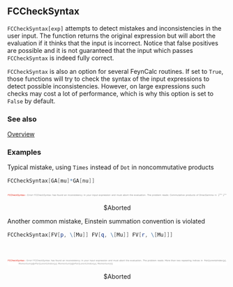## FCCheckSyntax

`FCCheckSyntax[exp]` attempts to detect mistakes and inconsistencies in the user input. The function returns the original expression but will abort the evaluation if it thinks that the input is incorrect. Notice that false positives are possible and it is not guaranteed that the input which passes `FCCheckSyntax` is indeed fully correct.

`FCCheckSyntax` is also an option for several FeynCalc routines. If set to `True`, those functions will try to check the syntax of the input expressions to detect possible inconsistencies. However, on large expressions such checks may cost a lot of performance, which is why this option is set to `False` by default.

### See also

[Overview](Extra/FeynCalc.md)

### Examples

Typical mistake, using `Times` instead of `Dot` in noncommutative products

```mathematica
FCCheckSyntax[GA[mu]*GA[nu]]
```

![10x7yb8v4z8tt](img/10x7yb8v4z8tt.svg)

$$\text{\$Aborted}$$

Another common mistake, Einstein summation convention is violated

```mathematica
FCCheckSyntax[FV[p, \[Mu]] FV[q, \[Mu]] FV[r, \[Mu]]] 
  
 

```

![1pck0pnu8c08i](img/1pck0pnu8c08i.svg)

$$\text{\$Aborted}$$

